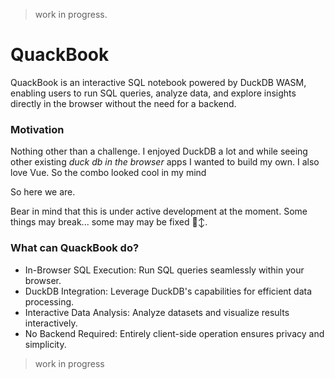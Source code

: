 > work in progress.

# QuackBook

QuackBook is an interactive SQL notebook powered by DuckDB WASM, enabling users to run SQL queries, analyze data, and
explore insights directly in the browser without the need for a backend.

### Motivation

Nothing other than a challenge. I enjoyed DuckDB a lot and while seeing other existing _duck db in the browser_ apps 
I wanted to build my own. I also love Vue. So the combo looked cool in my mind 

So here we are.

Bear in mind that this is under active development at the moment. Some things may break... some may may be fixed 🙂‍↕️.

### What can QuackBook do?

- In-Browser SQL Execution: Run SQL queries seamlessly within your browser.
- DuckDB Integration: Leverage DuckDB's capabilities for efficient data processing.
- Interactive Data Analysis: Analyze datasets and visualize results interactively.
- No Backend Required: Entirely client-side operation ensures privacy and simplicity.


> work in progress